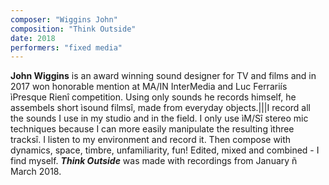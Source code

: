 ```yaml
---
composer: "Wiggins John"
composition: "Think Outside"
date: 2018
performers: "fixed media"
---
```

**John Wiggins** is an award winning sound designer for TV and films and in 2017 won honorable mention at MA/IN InterMedia and Luc Ferrariís ìPresque Rienî competition. Using only sounds he records himself, he assembels short ìsound filmsî, made from everyday objects.|||I record all the sounds I use in my studio and in the field. I only use ìM/Sî stereo mic techniques because I can more easily manipulate the resulting ìthree tracksî. I listen to my environment and record it. Then compose with dynamics, space, timbre, unfamiliarity, fun! Edited, mixed and combined - I find myself. **_Think Outside_** was made with recordings from January ñ March 2018.